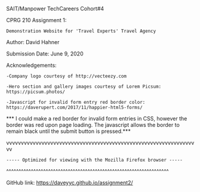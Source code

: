 
SAIT/Manpower TechCareers Cohort#4 

CPRG 210 Assignment 1: 

    Demonstration Website for 'Travel Experts' Travel Agency

Author: David Hahner

Submission Date: June 9, 2020

Acknowledgements:

    -Company logo courtesy of http://vecteezy.com

    -Hero section and gallery images courtesy of Lorem Picsum: https://picsum.photos/

    -Javascript for invalid form entry red border color:  https://daverupert.com/2017/11/happier-html5-forms/

*** I could make a red border for invalid form entries in CSS, however the border was red upon page loading. 
The javascript allows the border to remain black until the submit button is pressed.*** 


vvvvvvvvvvvvvvvvvvvvvvvvvvvvvvvvvvvvvvvvvvvvvvvvvvvvvvvvvvvvvvvvvv
~~~~~~~~~~~~~~~~~~~~~~~~~~~~~~~~~~~~~~~~~~~~~~~~~~~~~~~~~~~~~~~~~~
----- Optimized for viewing with the Mozilla Firefox browser -----
~~~~~~~~~~~~~~~~~~~~~~~~~~~~~~~~~~~~~~~~~~~~~~~~~~~~~~~~~~~~~~~~~~
^^^^^^^^^^^^^^^^^^^^^^^^^^^^^^^^^^^^^^^^^^^^^^^^^^^^^^^^^^^^^^^^^^

GitHub link:
https://daveyyc.github.io/assignment2/

    
      
